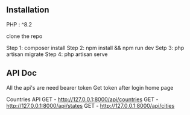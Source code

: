 ## Installation

PHP : ^8.2

clone the repo

Step 1: composer install
Step 2: npm install && npm run dev
Setp 3: php artisan migrate
Step 4: php artisan serve

## API Doc

All the api's are need bearer token
Get token after login home page

Countries API
GET - http://127.0.0.1:8000/api/countries
GET - http://127.0.0.1:8000/api/states
GET - http://127.0.0.1:8000/api/cities
